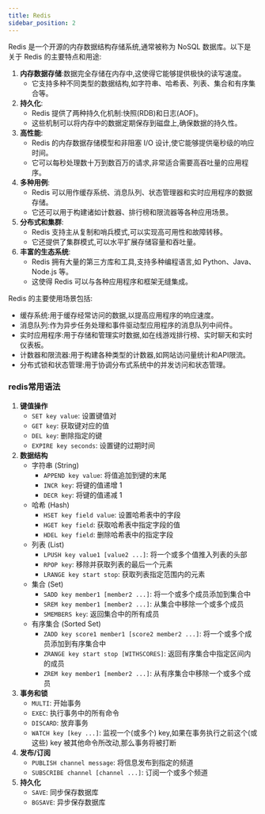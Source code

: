 ```yaml
---
title: Redis
sidebar_position: 2
---
```


Redis 是一个开源的内存数据结构存储系统,通常被称为 NoSQL 数据库。以下是关于 Redis 的主要特点和用途:

1. **内存数据存储**:数据完全存储在内存中,这使得它能够提供极快的读写速度。
   - 它支持多种不同类型的数据结构,如字符串、哈希表、列表、集合和有序集合等。
2. **持久化**:
   - Redis 提供了两种持久化机制:快照(RDB)和日志(AOF)。
   - 这些机制可以将内存中的数据定期保存到磁盘上,确保数据的持久性。
3. **高性能**:
   - Redis 的内存数据存储模型和非阻塞 I/O 设计,使它能够提供毫秒级的响应时间。
   - 它可以每秒处理数十万到数百万的请求,非常适合需要高吞吐量的应用程序。
4. **多种用例**:
   - Redis 可以用作缓存系统、消息队列、状态管理器和实时应用程序的数据存储。
   - 它还可以用于构建诸如计数器、排行榜和限流器等各种应用场景。
5. **分布式和集群**:
   - Redis 支持主从复制和哨兵模式,可以实现高可用性和故障转移。
   - 它还提供了集群模式,可以水平扩展存储容量和吞吐量。
6. **丰富的生态系统**:
   - Redis 拥有大量的第三方库和工具,支持多种编程语言,如 Python、Java、Node.js 等。
   - 这使得 Redis 可以与各种应用程序和框架无缝集成。

Redis 的主要使用场景包括:

- 缓存系统:用于缓存经常访问的数据,以提高应用程序的响应速度。
- 消息队列:作为异步任务处理和事件驱动型应用程序的消息队列中间件。
- 实时应用程序:用于存储和管理实时数据,如在线游戏排行榜、实时聊天和实时仪表板。
- 计数器和限流器:用于构建各种类型的计数器,如网站访问量统计和API限流。
- 分布式锁和状态管理:用于协调分布式系统中的并发访问和状态管理。



### redis常用语法

1. **键值操作**
   - `SET key value`: 设置键值对
   - `GET key`: 获取键对应的值
   - `DEL key`: 删除指定的键
   - `EXPIRE key seconds`: 设置键的过期时间
2. **数据结构**
   - 字符串 (String)
     - `APPEND key value`: 将值追加到键的末尾
     - `INCR key`: 将键的值递增 1
     - `DECR key`: 将键的值递减 1
   - 哈希 (Hash)
     - `HSET key field value`: 设置哈希表中的字段
     - `HGET key field`: 获取哈希表中指定字段的值
     - `HDEL key field`: 删除哈希表中的指定字段
   - 列表 (List)
     - `LPUSH key value1 [value2 ...]`: 将一个或多个值推入列表的头部
     - `RPOP key`: 移除并获取列表的最后一个元素
     - `LRANGE key start stop`: 获取列表指定范围内的元素
   - 集合 (Set)
     - `SADD key member1 [member2 ...]`: 将一个或多个成员添加到集合中
     - `SREM key member1 [member2 ...]`: 从集合中移除一个或多个成员
     - `SMEMBERS key`: 返回集合中的所有成员
   - 有序集合 (Sorted Set)
     - `ZADD key score1 member1 [score2 member2 ...]`: 将一个或多个成员添加到有序集合中
     - `ZRANGE key start stop [WITHSCORES]`: 返回有序集合中指定区间内的成员
     - `ZREM key member1 [member2 ...]`: 从有序集合中移除一个或多个成员
3. **事务和锁**
   - `MULTI`: 开始事务
   - `EXEC`: 执行事务中的所有命令
   - `DISCARD`: 放弃事务
   - `WATCH key [key ...]`: 监视一个(或多个) key,如果在事务执行之前这个(或这些) key 被其他命令所改动,那么事务将被打断
4. **发布/订阅**
   - `PUBLISH channel message`: 将信息发布到指定的频道
   - `SUBSCRIBE channel [channel ...]`: 订阅一个或多个频道
5. **持久化**
   - `SAVE`: 同步保存数据库
   - `BGSAVE`: 异步保存数据库

